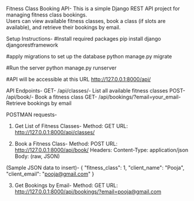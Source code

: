 Fitness Class Booking API-
This is a simple Django REST API project for managing fitness class bookings.  
Users can view available fitness classes, book a class (if slots are available), and retrieve their bookings by email.


Setup Instructions-
#Install required packages
pip install django djangorestframework

#apply migrations to set up the database
python manage.py migrate

#Run the server
python manage.py runserver

#API will be accessible at this URL
http://127.0.0.1:8000/api/


API Endpoints-
GET- /api/classes/-	List all available fitness classes
POST- /api/book/-	Book a fitness class
GET- /api/bookings/?email=your_email-	Retrieve bookings by email

POSTMAN requests-
1. Get List of Fitness Classes-
   Method: GET
   URL: http://127.0.0.1:8000/api/classes/

2. Book a Fitness Class-
   Method: POST
   URL: http://127.0.0.1:8000/api/book/
   Headers: Content-Type: application/json
   Body: (raw, JSON)

(Sample JSON data to insert)-
{
  "fitness_class": 1,
  "client_name": "Pooja",
  "client_email": "pooja@gmail.com"
}

3. Get Bookings by Email-
   Method: GET
   URL: http://127.0.0.1:8000/api/bookings/?email=pooja@gmail.com

